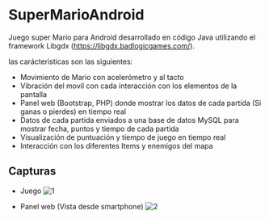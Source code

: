 # SuperMarioAndroid
Juego super Mario para Android desarrollado en código Java utilizando el framework Libgdx (https://libgdx.badlogicgames.com/).

las carácteristicas son las siguientes:
* Movimiento de Mario con acelerómetro y al tacto
* Vibración del movil con cada interacción con los elementos de la pantalla
* Panel web (Bootstrap, PHP) donde mostrar los datos de cada partida (Si ganas o pierdes) en tiempo real
* Datos de cada partida enviados a una base de datos MySQL para mostrar fecha, puntos y tiempo de cada partida
* Visualización de puntuación y tiempo de juego en tiempo real
* Interacción con los diferentes Items y enemigos del mapa

## Capturas
* Juego
![1](https://user-images.githubusercontent.com/8844134/36866645-2bbf83ec-1d93-11e8-960b-45037bb6c496.jpeg)

* Panel web (Vista desde smartphone)
![2](https://user-images.githubusercontent.com/8844134/36866657-352c3a1a-1d93-11e8-8469-5a33e42901d8.jpeg)
